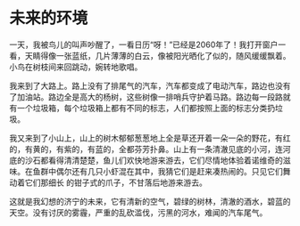 # 未来的环境
一天，我被鸟儿的叫声吵醒了，一看日历“呀！”已经是2060年了！我打开窗户一看，天睛得像一张蓝纸，几片薄薄的白云，像被阳光晒化了似的，随风缓缓飘着。小鸟在树枝间来回跳动，婉转地歌唱。

我来到了大路上。路上没有了排尾气的汽车，汽车都变成了电动汽车，路边也没有了加油站。路边全是高大的杨树，这些树像一排哨兵守护着马路。路边每一段路就有一个垃圾箱，每个垃圾箱上都有不同的标志，人们都按照上面的标志分类扔垃圾。

我又来到了小山上，山上的树木郁郁葱葱地上全是草还开着一朵一朵的野花，有红的，有黄的，有紫的，有蓝的，全都芬芳扑鼻。山上有一条清澈见底的小河，连河底的沙石都看得清清楚楚，鱼儿们欢快地游来游去，它们尽情地体验着诺维奇的滋味。在鱼群中偶尔还有几只小虾混在其中，我猜它们是赶来凑热闹的。只见它们舞动着它们那细长 的钳子式的爪子，不甘落后地游来游去。

这就是我幻想的济宁的未来，它有清新的空气，碧绿的树林，清澈的酒水，碧蓝的天空。没有讨厌的雾霾，严重的乱砍滥伐，污黑的河水，难闻的汽车尾气。
